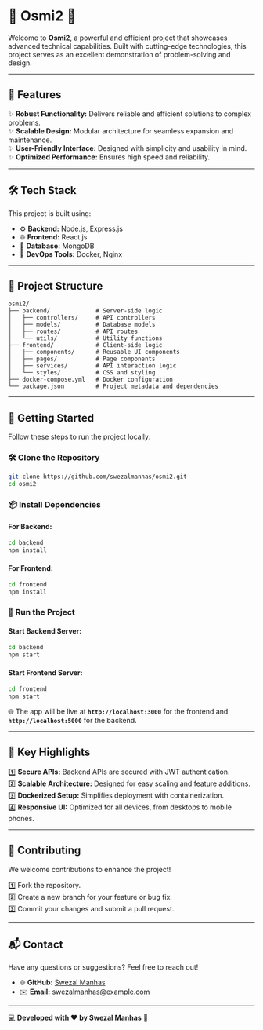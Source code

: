 
# 🌟 **Osmi2** 🚀  

Welcome to **Osmi2**, a powerful and efficient project that showcases advanced technical capabilities. Built with cutting-edge technologies, this project serves as an excellent demonstration of problem-solving and design.  

---

## 🌟 **Features**  

✨ **Robust Functionality:** Delivers reliable and efficient solutions to complex problems.  
✨ **Scalable Design:** Modular architecture for seamless expansion and maintenance.  
✨ **User-Friendly Interface:** Designed with simplicity and usability in mind.  
✨ **Optimized Performance:** Ensures high speed and reliability.  

---

## 🛠️ **Tech Stack**  

This project is built using:  

- ⚙️ **Backend:** Node.js, Express.js  
- 🌐 **Frontend:** React.js  
- 💾 **Database:** MongoDB  
- 🔧 **DevOps Tools:** Docker, Nginx  

---

## 📂 **Project Structure**  

```
osmi2/
├── backend/             # Server-side logic
│   ├── controllers/     # API controllers
│   ├── models/          # Database models
│   ├── routes/          # API routes
│   └── utils/           # Utility functions
├── frontend/            # Client-side logic
│   ├── components/      # Reusable UI components
│   ├── pages/           # Page components
│   ├── services/        # API interaction logic
│   └── styles/          # CSS and styling
├── docker-compose.yml   # Docker configuration
└── package.json         # Project metadata and dependencies
```

---

## 🚀 **Getting Started**  

Follow these steps to run the project locally:  

### 🛠️ **Clone the Repository**  

```bash
git clone https://github.com/swezalmanhas/osmi2.git
cd osmi2
```

### 📦 **Install Dependencies**  

#### For Backend:  
```bash
cd backend
npm install
```

#### For Frontend:  
```bash
cd frontend
npm install
```

### 🚀 **Run the Project**  

#### Start Backend Server:  
```bash
cd backend
npm start
```

#### Start Frontend Server:  
```bash
cd frontend
npm start
```

🌐 The app will be live at **`http://localhost:3000`** for the frontend and **`http://localhost:5000`** for the backend.

---

## 🌟 **Key Highlights**  

1️⃣ **Secure APIs:** Backend APIs are secured with JWT authentication.  
2️⃣ **Scalable Architecture:** Designed for easy scaling and feature additions.  
3️⃣ **Dockerized Setup:** Simplifies deployment with containerization.  
4️⃣ **Responsive UI:** Optimized for all devices, from desktops to mobile phones.  

---

## 🤝 **Contributing**  

We welcome contributions to enhance the project!  

1️⃣ Fork the repository.  
2️⃣ Create a new branch for your feature or bug fix.  
3️⃣ Commit your changes and submit a pull request.  

---

## 📬 **Contact**  

Have any questions or suggestions? Feel free to reach out!  

- 🌐 **GitHub:** [Swezal Manhas](https://github.com/swezalmanhas)  
- ✉️ **Email:** [swezalmanhas@example.com](mailto:swezalmanhas@example.com)  

---

💻 **Developed with ❤️ by Swezal Manhas** 🚀  

